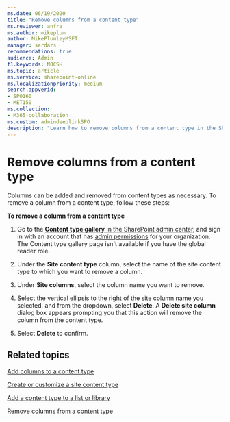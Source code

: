 ```yaml
---
ms.date: 06/19/2020
title: "Remove columns from a content type"
ms.reviewer: anfra
ms.author: mikeplum
author: MikePlumleyMSFT
manager: serdars
recommendations: true
audience: Admin
f1.keywords: NOCSH
ms.topic: article
ms.service: sharepoint-online
ms.localizationpriority: medium
search.appverid:
- SPO160
- MET150
ms.collection:  
- M365-collaboration
ms.custom: admindeeplinkSPO
description: "Learn how to remove columns from a content type in the SharePoint admin center."
---
```


# Remove columns from a content type

Columns can be added and removed from content types as necessary. To remove a column from a content type, follow these steps:

**To remove a column from a content type**

1. Go to the <a href="https://go.microsoft.com/fwlink/?linkid=2185074" target="_blank">**Content type gallery** in the SharePoint admin center</a>, and sign in with an account that has [admin permissions](./sharepoint-admin-role.md) for your organization. The Content type gallery page isn't available if you have the global reader role. 

2. Under the **Site content type** column, select the name of the site content type to which you want to remove a column.

3. Under **Site columns**, select the column name you want to remove.

4. Select the vertical ellipsis to the right of the site column name you selected, and from the dropdown, select **Delete**. A **Delete site column** dialog box appears prompting you that this action will remove the column from the content type.

5. Select **Delete** to confirm.

## Related topics

[Add columns to a content type](add-columns-content-type.md)

[Create or customize a site content type](https://support.microsoft.com/office/27eb6551-9867-4201-a819-620c5658a60f)

[Add a content type to a list or library](https://support.microsoft.com/office/917366ae-f7a2-47ad-87a5-9689a1884e60)

[Remove columns from a content type](https://support.microsoft.com/office/f44da9ca-d70e-477a-93bf-6f6b046a1f39)
